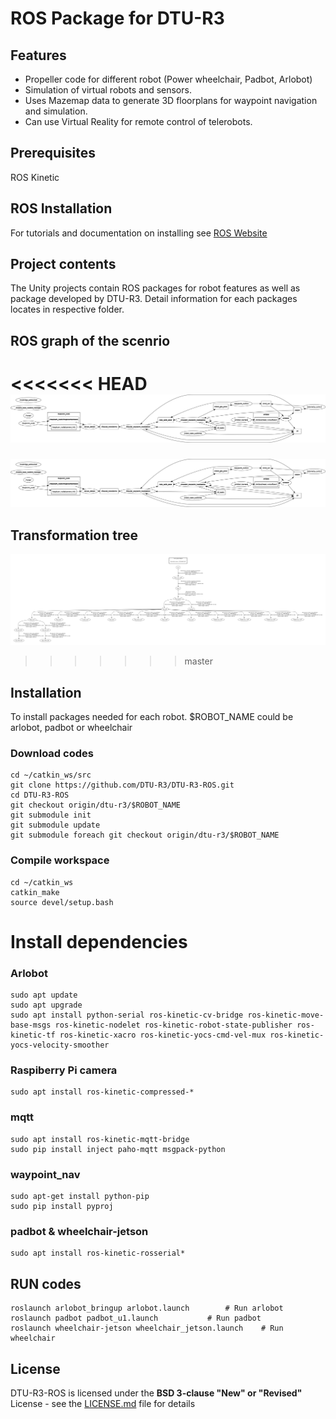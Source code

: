 # ROS Package for DTU-R3

## Features
* Propeller code for different robot (Power wheelchair, Padbot, Arlobot)
* Simulation of virtual robots and sensors.
* Uses Mazemap data to generate 3D floorplans for waypoint navigation and simulation.
* Can use Virtual Reality for remote control of telerobots.

## Prerequisites
ROS Kinetic

## ROS Installation
For tutorials and documentation on installing see [ROS Website](http://www.ros.org/install/)

## Project contents
The Unity projects contain ROS packages for robot features as well as package developed by DTU-R3. Detail information for each packages locates in respective folder. 

## ROS graph of the scenrio
<<<<<<< HEAD
![Alt text](/rosgraph.png "ROS graph")
=======
![ROS graph](/docs/rosgraph.png "ROS graph")

## Transformation tree
![Transformation tree](/docs/frames.png "Transformation tree")
>>>>>>> master

## Installation
To install packages needed for each robot. $ROBOT_NAME could be arlobot, padbot or wheelchair

### Download codes
```
cd ~/catkin_ws/src
git clone https://github.com/DTU-R3/DTU-R3-ROS.git
cd DTU-R3-ROS
git checkout origin/dtu-r3/$ROBOT_NAME
git submodule init
git submodule update
git submodule foreach git checkout origin/dtu-r3/$ROBOT_NAME
```

### Compile workspace
```
cd ~/catkin_ws
catkin_make
source devel/setup.bash
```

# Install dependencies
### Arlobot
```
sudo apt update
sudo apt upgrade
sudo apt install python-serial ros-kinetic-cv-bridge ros-kinetic-move-base-msgs ros-kinetic-nodelet ros-kinetic-robot-state-publisher ros-kinetic-tf ros-kinetic-xacro ros-kinetic-yocs-cmd-vel-mux ros-kinetic-yocs-velocity-smoother
```

### Raspiberry Pi camera
```
sudo apt install ros-kinetic-compressed-*
```

### mqtt
```
sudo apt install ros-kinetic-mqtt-bridge
sudo pip install inject paho-mqtt msgpack-python
```

### waypoint_nav
```
sudo apt-get install python-pip
sudo pip install pyproj
```

### padbot & wheelchair-jetson
```
sudo apt install ros-kinetic-rosserial*
```

## RUN codes
```
roslaunch arlobot_bringup arlobot.launch		# Run arlobot
roslaunch padbot padbot_u1.launch			# Run padbot
roslaunch wheelchair-jetson wheelchair_jetson.launch	# Run wheelchair
```

## License
DTU-R3-ROS is licensed under the **BSD 3-clause "New" or "Revised"** License - see the [LICENSE.md](LICENSE) file for details

